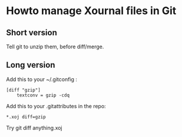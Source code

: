 Howto manage Xournal files in Git
=================================

Short version 
-------------
Tell git to unzip them, before diff/merge.

Long version
------------
Add this to your ~/.gitconfig :
```	
[diff "gzip"]
   	textconv = gzip -cdq
```

Add this to your .gitattributes in the repo:
```
*.xoj diff=gzip
```

Try git diff anything.xoj